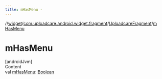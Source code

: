 ```yaml
---
title: mHasMenu -
---
```

//[widget](../../index.md)/[com.uploadcare.android.widget.fragment](../index.md)/[UploadcareFragment](index.md)/[mHasMenu](m-has-menu.md)



# mHasMenu  
[androidJvm]  
Content  
val [mHasMenu](m-has-menu.md): [Boolean](https://kotlinlang.org/api/latest/jvm/stdlib/kotlin/-boolean/index.html)  



